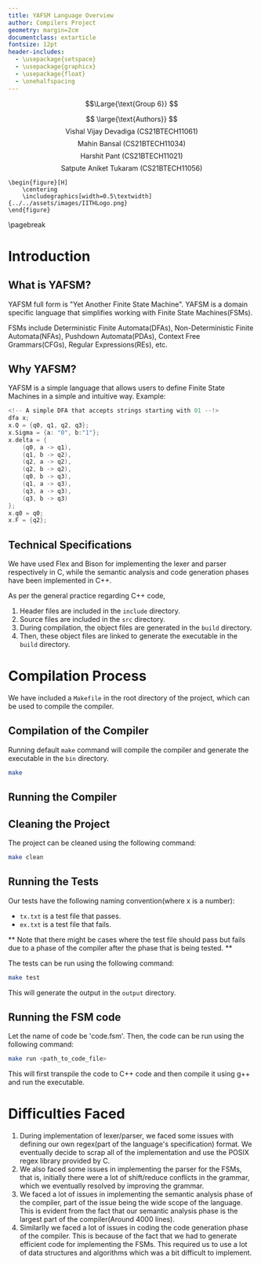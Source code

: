 ```yaml
---
title: YAFSM Language Overview
author: Compilers Project
geometry: margin=2cm
documentclass: extarticle
fontsize: 12pt
header-includes:
  - \usepackage{setspace}
  - \usepackage{graphicx}
  - \usepackage{float}
  - \onehalfspacing
---
```


$$\Large{\text{Group 6}} $$

$$ \large{\text{Authors}} $$
$$ \text{Vishal Vijay Devadiga (CS21BTECH11061)} $$
$$ \text{Mahin Bansal (CS21BTECH11034)} $$
$$ \text{Harshit Pant (CS21BTECH11021)} $$
$$ \text{Satpute Aniket Tukaram (CS21BTECH11056)} $$

```{=latex}
\begin{figure}[H]
    \centering
    \includegraphics[width=0.5\textwidth]{../../assets/images/IITHLogo.png}
\end{figure}
```

\pagebreak

# Introduction

## What is YAFSM?
YAFSM full form is "Yet Another Finite State Machine".
YAFSM is a domain specific language that simplifies working with Finite State Machines(FSMs).

FSMs include Deterministic Finite Automata(DFAs), Non-Deterministic Finite Automata(NFAs), Pushdown Automata(PDAs), Context Free Grammars(CFGs), Regular Expressions(REs), etc.

## Why YAFSM?

YAFSM is a simple language that allows users to define Finite State Machines in a simple and intuitive way.
Example:

```c
<!-- A simple DFA that accepts strings starting with 01 --!>
dfa x;
x.Q = {q0, q1, q2, q3};
x.Sigma = {a: "0", b:"1"};
x.delta = {
    (q0, a -> q1),
    (q1, b -> q2),
    (q2, a -> q2),
    (q2, b -> q2),
    (q0, b -> q3),
    (q1, a -> q3),
    (q3, a -> q3),
    (q3, b -> q3)
};
x.q0 = q0;
x.F = {q2};
```

## Technical Specifications

We have used Flex and Bison for implementing the lexer and parser respectively in C, while the semantic analysis and code generation phases have been implemented in C++.

As per the general practice regarding C++ code,

1) Header files are included in the `include` directory.
2) Source files are included in the `src` directory.
3) During compilation, the object files are generated in the `build` directory.
4) Then, these object files are linked to generate the executable in the `build` directory.

# Compilation Process

We have included a `Makefile` in the root directory of the project, which can be used to compile the compiler.

## Compilation of the Compiler

Running default `make` command will compile the compiler and generate the executable in the `bin` directory.

```bash
make
```

## Running the Compiler

## Cleaning the Project

The project can be cleaned using the following command:

```bash
make clean
```

## Running the Tests

Our tests have the following naming convention(where x is a number):
- `tx.txt` is a test file that passes.
- `ex.txt` is a test file that fails.

**
Note that there might be cases where the test file should pass but fails due to a phase of the compiler after the phase that is being tested.
**

The tests can be run using the following command:

```bash
make test
```

This will generate the output in the `output` directory.

## Running the FSM code

Let the name of code be 'code.fsm'. Then, the code can be run using the following command:

```bash
make run <path_to_code_file>
```

This will first transpile the code to C++ code and then compile it using g++ and run the executable.


# Difficulties Faced

1) During implementation of lexer/parser, we faced some issues with defining our own regex(part of the language's specification) format. We eventually decide to scrap all of the implementation and use the POSIX regex library provided by C.
2) We also faced some issues in implementing the parser for the FSMs, that is, initially there were a lot of shift/reduce conflicts in the grammar, which we eventually resolved by improving the grammar.
3) We faced a lot of issues in implementing the semantic analysis phase of the compiler, part of the issue being the wide scope of the language. This is evident from the fact that our semantic analysis phase is the largest part of the compiler(Around 4000 lines).
4) Similarlly we faced a lot of issues in coding the code generation phase of the compiler. This is because of the fact that we had to generate efficient code for implementing the FSMs. This required us to use a lot of data structures and algorithms which was a bit difficult to implement.